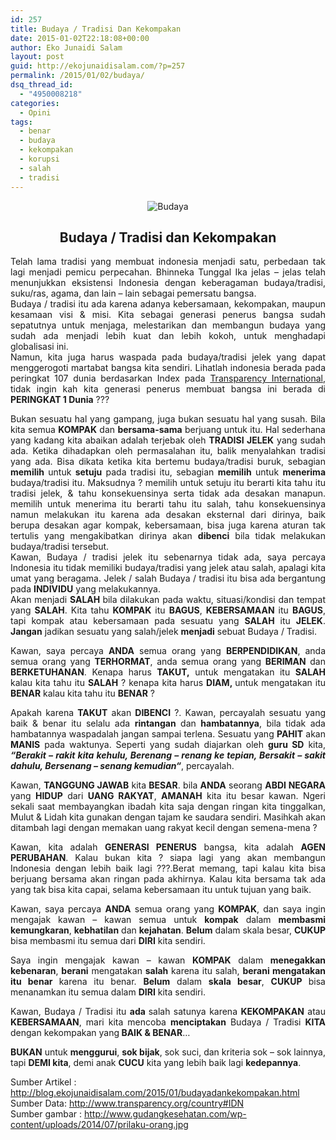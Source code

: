 ```yaml
---
id: 257
title: Budaya / Tradisi Dan Kekompakan
date: 2015-01-02T22:18:08+00:00
author: Eko Junaidi Salam
layout: post
guid: http://ekojunaidisalam.com/?p=257
permalink: /2015/01/02/budaya/
dsq_thread_id:
  - "4950008218"
categories:
  - Opini
tags:
  - benar
  - budaya
  - kekompakan
  - korupsi
  - salah
  - tradisi
---
```

<div style="text-align: center;"><img src="https://ekojunaidisalam.com/wp-content/uploads/2016/06/prilaku-orang-300x190.jpg" alt="Budaya" /></div>
<h2 style="text-align: center;">Budaya / Tradisi dan Kekompakan</h2>

<div style="text-align: justify;">
  Telah lama tradisi yang membuat indonesia menjadi satu, perbedaan tak lagi menjadi pemicu perpecahan. Bhinneka Tunggal Ika jelas &#8211; jelas telah menunjukkan eksistensi Indonesia dengan keberagaman budaya/tradisi, suku/ras, agama, dan lain &#8211; lain sebagai pemersatu bangsa.
</div>

<div style="text-align: justify;">
</div>

<div style="text-align: justify;">
  Budaya / tradisi itu ada karena adanya kebersamaan, kekompakan, maupun kesamaan visi & misi. Kita sebagai generasi penerus bangsa sudah sepatutnya untuk menjaga, melestarikan dan membangun budaya yang sudah ada menjadi lebih kuat dan lebih kokoh, untuk menghadapi globalisasi ini.
</div>

<div style="text-align: justify;">
</div>

<div style="text-align: justify;">
  Namun, kita juga harus waspada pada budaya/tradisi jelek yang dapat menggerogoti martabat bangsa kita sendiri. Lihatlah indonesia berada pada peringkat 107 dunia berdasarkan Index pada <a href="http://www.transparency.org/country#IDN" target="_blank">Transparency International</a>, tidak ingin kah kita generasi penerus membuat bangsa ini berada di <strong>PERINGKAT 1 Dunia</strong> ???
</div>

<a name='more'></a>

<div style="text-align: justify;">
</div>

<div style="text-align: justify;">
  Bukan sesuatu hal yang gampang, juga bukan sesuatu hal yang susah. Bila kita semua <strong>KOMPAK</strong> dan <strong>bersama-sama</strong> berjuang untuk itu. Hal sederhana yang kadang kita abaikan adalah terjebak oleh <strong>TRADISI JELEK</strong> yang sudah ada. Ketika dihadapkan oleh permasalahan itu, balik menyalahkan tradisi yang ada. Bisa dikata ketika kita bertemu budaya/tradisi buruk, sebagian <strong>memilih</strong> untuk <strong>setuju</strong> pada tradisi itu, sebagian <strong>memilih</strong> untuk <b>menerima</b> budaya/tradisi itu. Maksudnya ? memilih untuk setuju itu berarti kita tahu itu tradisi jelek, & tahu konsekuensinya serta tidak ada desakan manapun. memilih untuk menerima itu berarti tahu itu salah, tahu konsekuensinya namun melakukan itu karena ada desakan eksternal dari dirinya, baik berupa desakan agar kompak, kebersamaan, bisa juga karena aturan tak tertulis yang mengakibatkan dirinya akan <strong>dibenci</strong> bila tidak melakukan budaya/tradisi tersebut.
</div>

<div style="text-align: justify;">
</div>

<div style="text-align: justify;">
  Kawan, Budaya / tradisi jelek itu sebenarnya tidak ada, saya percaya Indonesia itu tidak memiliki budaya/tradisi yang jelek atau salah, apalagi kita umat yang beragama. Jelek / salah Budaya / tradisi itu bisa ada bergantung pada <strong>INDIVIDU</strong> yang melakukannya.
</div>

<div style="text-align: justify;">
</div>

<div style="text-align: justify;">
  Akan menjadi <strong>SALAH </strong>bila dilakukan pada waktu, situasi/kondisi dan tempat yang <strong>SALAH</strong>. Kita tahu <strong>KOMPAK</strong> itu <strong>BAGUS</strong>, <strong>KEBERSAMAAN</strong> itu <strong>BAGUS</strong>, tapi kompak atau kebersamaan pada sesuatu yang <strong>SALAH</strong> itu <strong>JELEK</strong>. <strong>Jangan</strong> jadikan sesuatu yang salah/jelek <strong>menjadi</strong> sebuat Budaya / Tradisi.
</div>

<div style="text-align: justify;">
</div>

<div style="text-align: justify;">
  <p>
    Kawan, saya percaya <strong>ANDA</strong> semua orang yang <strong>BERPENDIDIKAN</strong>, anda semua orang yang <strong>TERHORMAT</strong>, anda semua orang yang <strong>BERIMAN</strong> dan <strong>BERKETUHANAN</strong>. Kenapa harus <strong>TAKUT</strong><b>,</b> untuk mengatakan itu <strong>SALAH</strong> kalau kita tahu itu <strong>SALAH</strong> ? kenapa kita harus <strong>DIAM</strong><b>, </b>untuk mengatakan itu <strong>BENAR</strong> kalau kita tahu itu <strong>BENAR</strong> ?
  </p>
  
  <p>
    Apakah karena <strong>TAKUT</strong> akan <strong>DIBENCI</strong> ?. Kawan, percayalah sesuatu yang baik & benar itu selalu ada <strong>rintangan</strong> dan <strong>hambatannya</strong>, bila tidak ada hambatannya waspadalah jangan sampai terlena. Sesuatu yang <strong>PAHIT</strong> akan <strong>MANIS</strong> pada waktunya. Seperti yang sudah diajarkan oleh <strong>guru SD</strong> kita, <i><b>&#8220;</b></i><em><strong>Berakit &#8211; rakit kita kehulu, Berenang &#8211; renang ke tepian, Bersakit &#8211; sakit dahulu, Bersenang &#8211; senang kemudian</strong></em><i><b>&#8220;</b></i>, percayalah.
  </p>
</div>

<div style="text-align: justify;">
</div>

<div style="text-align: justify;">
  Kawan, <strong>TANGGUNG JAWAB</strong> kita <strong>BESAR</strong>. bila <strong>ANDA</strong> seorang <strong>ABDI NEGARA</strong> yang <strong>HIDUP</strong> dari <strong>UANG RAKYAT</strong>, <strong>AMANAH</strong> kita itu besar kawan. Ngeri sekali saat membayangkan ibadah kita saja dengan ringan kita tinggalkan, Mulut & Lidah kita gunakan dengan tajam ke saudara sendiri. Masihkah akan ditambah lagi dengan memakan uang rakyat kecil dengan semena-mena ?
</div>

<div style="text-align: justify;">
</div>

<div style="text-align: justify;">
  <p>
    Kawan, kita adalah <strong>GENERASI PENERUS</strong> bangsa, kita adalah <strong>AGEN PERUBAHAN</strong>. Kalau bukan kita ? siapa lagi yang akan membangun Indonesia dengan lebih baik lagi ???.Berat memang, tapi kalau kita bisa berjuang bersama akan ringan pada akhirnya. Kalau kita bersama tak ada yang tak bisa kita capai, selama kebersamaan itu untuk tujuan yang baik.
  </p>
  
  <p>
    Kawan, saya percaya <strong>ANDA</strong> semua orang yang <strong>KOMPAK</strong>, dan saya ingin mengajak kawan &#8211; kawan semua untuk <strong>kompak</strong> dalam <b>membasmi </b><strong>kemungkaran</strong>, <strong>kebhatilan</strong> dan <strong>kejahatan</strong>. <strong>Belum</strong> dalam skala besar, <strong>CUKUP</strong> bisa membasmi itu semua dari <strong>DIRI</strong> kita sendiri.
  </p>
</div>

<div style="text-align: justify;">
  Saya ingin mengajak kawan &#8211; kawan <strong>KOMPAK</strong> dalam <strong>menegakkan kebenaran</strong>, <strong>berani</strong> mengatakan <strong>salah</strong> karena itu salah, <strong>berani mengatakan itu benar </strong>karena itu benar. <strong>Belum</strong> dalam <strong>skala besar</strong>, <strong>CUKUP </strong>bisa menanamkan itu semua dalam <strong>DIRI</strong> kita sendiri.
</div>

<p style="text-align: justify;">
  Kawan, Budaya / Tradisi itu <b>ada </b>salah satunya karena <strong>KEKOMPAKAN</strong> atau <strong>KEBERSAMAAN</strong>, mari kita mencoba <strong>menciptakan</strong> Budaya / Tradisi <strong>KITA</strong> dengan kekompakan yang<strong> BAIK & BENAR</strong>&#8230;
</p>

<p style="text-align: justify;">
  <strong>BUKAN</strong> untuk <strong>menggurui</strong>, <strong>sok bijak</strong>, sok suci, dan kriteria sok &#8211; sok lainnya, tapi <strong>DEMI kita</strong>, demi anak <strong>CUCU</strong> kita yang lebih baik lagi <strong>kedepannya</strong>.
</p>

<div>
  Sumber Artikel : <a href="http://blog.ekojunaidisalam.com/2015/01/budayadankekompakan.html">http://blog.ekojunaidisalam.com/2015/01/budayadankekompakan.html</a>
</div>

<div>
  Sumber Data: <a href="http://www.transparency.org/country#IDN">http://www.transparency.org/country#IDN</a>
</div>

<div>
  Sumber gambar : <a href="http://www.gudangkesehatan.com/wp-content/uploads/2014/07/prilaku-orang.jpg">http://www.gudangkesehatan.com/wp-content/uploads/2014/07/prilaku-orang.jpg</a>
</div>

